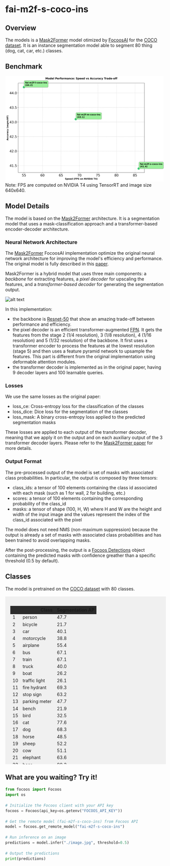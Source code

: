 # fai-m2f-s-coco-ins

## Overview
The models is a [Mask2Former](https://github.com/facebookresearch/Mask2Former) model otimized by [FocoosAI](https://focoos.ai) for the [COCO dataset](https://cocodataset.org/#home). It is an instance segmentation model able to segment 80 thing (dog, cat, car, etc.) classes.

## Benchmark
![Benchmark Comparison](./fai-coco-ins.png)
Note: FPS are computed on NVIDIA T4 using TensorRT and image size 640x640.

## Model Details
The model is based on the [Mask2Former](https://github.com/facebookresearch/Mask2Former) architecture. It is a segmentation model that uses a mask-classification approach and a transformer-based encoder-decoder architecture.

### Neural Network Architecture
The [Mask2Former](https://arxiv.org/abs/2112.01527) FocoosAI implementation optimize the original neural network architecture for improving the model's efficiency and performance. The original model is fully described in this [paper](https://arxiv.org/abs/2112.01527).

Mask2Former is a hybrid model that uses three main components: a *backbone* for extracting features, a *pixel decoder* for upscaling the features, and a *transformer-based decoder* for generating the segmentation output.

![alt text](./mask2former.png)

In this implementation:

- the backbone is [Resnet-50](https://github.com/pytorch/vision/blob/main/torchvision/models/resnet.py) that show an amazing trade-off between performance and efficiency.
- the pixel decoder is an efficient transformer-augmented [FPN](https://arxiv.org/abs/1612.03144). It gets the features from the stage 2 (1/4 resolution), 3 (1/8 resolution), 4 (1/16 resolution) and 5 (1/32 resolution) of the backbone. It first uses a transformer encoder to process the features at the lowest resolution (stage 5) and then uses a feature pyramid network to upsample the features. This part is different from the original implementation using deformable attention modules.
- the transformer decoder is implemented as in the original paper, having 9 decoder layers and 100 learnable queries.

### Losses
We use the same losses as the original paper:

- loss_ce: Cross-entropy loss for the classification of the classes
- loss_dice: Dice loss for the segmentation of the classes
- loss_mask: A binary cross-entropy loss applied to the predicted segmentation masks

These losses are applied to each output of the transformer decoder, meaning that we apply it on the output and on each auxiliary output of the 3 transformer decoder layers.
Please refer to the [Mask2Former paper](https://arxiv.org/abs/2112.01527) for more details.

### Output Format
The pre-processed output of the model is set of masks with associated class probabilities. In particular, the output is composed by three tensors:

- class_ids: a tensor of 100 elements containing the class id associated with each mask (such as 1 for wall, 2 for building, etc.)
- scores: a tensor of 100 elements containing the corresponding probability of the class_id
- masks: a tensor of shape (100, H, W) where H and W are the height and width of the input image and the values represent the index of the class_id associated with the pixel

The model does not need NMS (non-maximum suppression) because the output is already a set of masks with associated class probabilities and has been trained to avoid overlapping masks.

After the post-processing, the output is a [Focoos Detections](https://github.com/FocoosAI/focoos/blob/4a317a269cb7758ea71b255faeba654d21182083/focoos/ports.py#L179) object containing the predicted masks with confidence greather than a specific threshold (0.5 by default).


## Classes
The model is pretrained on the [COCO dataset](https://cocodataset.org/#home) with 80 classes.

<div class="class-table" markdown>
  <style>
    .class-table {
      max-height: 500px;
      overflow-y: auto;
      padding: 1rem;
      margin: 1rem 0;
      background: rgba(0,0,0,0.05);
      width: 95%;
      margin-left: auto;
      margin-right: auto;
    }
    .class-table table {
      width: 100%;
    }
    .class-table thead {
      position: sticky;
      top: 0;
      background: #2b2b2b;
      z-index: 1;
    }
  </style>
<table>
  <thead>
    <tr style="text-align: right;">
      <th></th>
      <th>Class</th>
      <th>Segmentation AP</th>
    </tr>
  </thead>
  <tbody>
    <tr>
      <td>1</td>
      <td>person</td>
      <td>47.7</td>
    </tr>
    <tr>
      <td>2</td>
      <td>bicycle</td>
      <td>21.7</td>
    </tr>
    <tr>
      <td>3</td>
      <td>car</td>
      <td>40.1</td>
    </tr>
    <tr>
      <td>4</td>
      <td>motorcycle</td>
      <td>38.8</td>
    </tr>
    <tr>
      <td>5</td>
      <td>airplane</td>
      <td>55.4</td>
    </tr>
    <tr>
      <td>6</td>
      <td>bus</td>
      <td>67.1</td>
    </tr>
    <tr>
      <td>7</td>
      <td>train</td>
      <td>67.1</td>
    </tr>
    <tr>
      <td>8</td>
      <td>truck</td>
      <td>40.0</td>
    </tr>
    <tr>
      <td>9</td>
      <td>boat</td>
      <td>26.2</td>
    </tr>
    <tr>
      <td>10</td>
      <td>traffic light</td>
      <td>26.1</td>
    </tr>
    <tr>
      <td>11</td>
      <td>fire hydrant</td>
      <td>69.3</td>
    </tr>
    <tr>
      <td>12</td>
      <td>stop sign</td>
      <td>63.2</td>
    </tr>
    <tr>
      <td>13</td>
      <td>parking meter</td>
      <td>47.7</td>
    </tr>
    <tr>
      <td>14</td>
      <td>bench</td>
      <td>21.9</td>
    </tr>
    <tr>
      <td>15</td>
      <td>bird</td>
      <td>32.5</td>
    </tr>
    <tr>
      <td>16</td>
      <td>cat</td>
      <td>77.6</td>
    </tr>
    <tr>
      <td>17</td>
      <td>dog</td>
      <td>68.3</td>
    </tr>
    <tr>
      <td>18</td>
      <td>horse</td>
      <td>48.5</td>
    </tr>
    <tr>
      <td>19</td>
      <td>sheep</td>
      <td>52.2</td>
    </tr>
    <tr>
      <td>20</td>
      <td>cow</td>
      <td>51.1</td>
    </tr>
    <tr>
      <td>21</td>
      <td>elephant</td>
      <td>63.6</td>
    </tr>
    <tr>
      <td>22</td>
      <td>bear</td>
      <td>80.2</td>
    </tr>
    <tr>
      <td>23</td>
      <td>zebra</td>
      <td>63.5</td>
    </tr>
    <tr>
      <td>24</td>
      <td>giraffe</td>
      <td>59.7</td>
    </tr>
    <tr>
      <td>25</td>
      <td>backpack</td>
      <td>21.5</td>
    </tr>
    <tr>
      <td>26</td>
      <td>umbrella</td>
      <td>50.6</td>
    </tr>
    <tr>
      <td>27</td>
      <td>handbag</td>
      <td>20.5</td>
    </tr>
    <tr>
      <td>28</td>
      <td>tie</td>
      <td>30.6</td>
    </tr>
    <tr>
      <td>29</td>
      <td>suitcase</td>
      <td>43.5</td>
    </tr>
    <tr>
      <td>30</td>
      <td>frisbee</td>
      <td>64.2</td>
    </tr>
    <tr>
      <td>31</td>
      <td>skis</td>
      <td>5.9</td>
    </tr>
    <tr>
      <td>32</td>
      <td>snowboard</td>
      <td>25.6</td>
    </tr>
    <tr>
      <td>33</td>
      <td>sports ball</td>
      <td>41.7</td>
    </tr>
    <tr>
      <td>34</td>
      <td>kite</td>
      <td>30.6</td>
    </tr>
    <tr>
      <td>35</td>
      <td>baseball bat</td>
      <td>30.1</td>
    </tr>
    <tr>
      <td>36</td>
      <td>baseball glove</td>
      <td>42.8</td>
    </tr>
    <tr>
      <td>37</td>
      <td>skateboard</td>
      <td>35.5</td>
    </tr>
    <tr>
      <td>38</td>
      <td>surfboard</td>
      <td>36.3</td>
    </tr>
    <tr>
      <td>39</td>
      <td>tennis racket</td>
      <td>56.8</td>
    </tr>
    <tr>
      <td>40</td>
      <td>bottle</td>
      <td>36.2</td>
    </tr>
    <tr>
      <td>41</td>
      <td>wine glass</td>
      <td>34.8</td>
    </tr>
    <tr>
      <td>42</td>
      <td>cup</td>
      <td>44.6</td>
    </tr>
    <tr>
      <td>43</td>
      <td>fork</td>
      <td>20.3</td>
    </tr>
    <tr>
      <td>44</td>
      <td>knife</td>
      <td>15.5</td>
    </tr>
    <tr>
      <td>45</td>
      <td>spoon</td>
      <td>16.1</td>
    </tr>
    <tr>
      <td>46</td>
      <td>bowl</td>
      <td>42.0</td>
    </tr>
    <tr>
      <td>47</td>
      <td>banana</td>
      <td>25.7</td>
    </tr>
    <tr>
      <td>48</td>
      <td>apple</td>
      <td>22.3</td>
    </tr>
    <tr>
      <td>49</td>
      <td>sandwich</td>
      <td>42.1</td>
    </tr>
    <tr>
      <td>50</td>
      <td>orange</td>
      <td>32.0</td>
    </tr>
    <tr>
      <td>51</td>
      <td>broccoli</td>
      <td>23.1</td>
    </tr>
    <tr>
      <td>52</td>
      <td>carrot</td>
      <td>21.8</td>
    </tr>
    <tr>
      <td>53</td>
      <td>hot dog</td>
      <td>37.7</td>
    </tr>
    <tr>
      <td>54</td>
      <td>pizza</td>
      <td>53.9</td>
    </tr>
    <tr>
      <td>55</td>
      <td>donut</td>
      <td>50.6</td>
    </tr>
    <tr>
      <td>56</td>
      <td>cake</td>
      <td>43.3</td>
    </tr>
    <tr>
      <td>57</td>
      <td>chair</td>
      <td>23.4</td>
    </tr>
    <tr>
      <td>58</td>
      <td>couch</td>
      <td>43.6</td>
    </tr>
    <tr>
      <td>59</td>
      <td>potted plant</td>
      <td>22.5</td>
    </tr>
    <tr>
      <td>60</td>
      <td>bed</td>
      <td>43.2</td>
    </tr>
    <tr>
      <td>61</td>
      <td>dining table</td>
      <td>21.7</td>
    </tr>
    <tr>
      <td>62</td>
      <td>toilet</td>
      <td>65.0</td>
    </tr>
    <tr>
      <td>63</td>
      <td>tv</td>
      <td>61.9</td>
    </tr>
    <tr>
      <td>64</td>
      <td>laptop</td>
      <td>66.5</td>
    </tr>
    <tr>
      <td>65</td>
      <td>mouse</td>
      <td>59.0</td>
    </tr>
    <tr>
      <td>66</td>
      <td>remote</td>
      <td>34.0</td>
    </tr>
    <tr>
      <td>67</td>
      <td>keyboard</td>
      <td>53.6</td>
    </tr>
    <tr>
      <td>68</td>
      <td>cell phone</td>
      <td>38.4</td>
    </tr>
    <tr>
      <td>69</td>
      <td>microwave</td>
      <td>59.2</td>
    </tr>
    <tr>
      <td>70</td>
      <td>oven</td>
      <td>32.2</td>
    </tr>
    <tr>
      <td>71</td>
      <td>toaster</td>
      <td>48.0</td>
    </tr>
    <tr>
      <td>72</td>
      <td>sink</td>
      <td>39.6</td>
    </tr>
    <tr>
      <td>73</td>
      <td>refrigerator</td>
      <td>64.9</td>
    </tr>
    <tr>
      <td>74</td>
      <td>book</td>
      <td>10.7</td>
    </tr>
    <tr>
      <td>75</td>
      <td>clock</td>
      <td>51.5</td>
    </tr>
    <tr>
      <td>76</td>
      <td>vase</td>
      <td>35.5</td>
    </tr>
    <tr>
      <td>77</td>
      <td>scissors</td>
      <td>26.8</td>
    </tr>
    <tr>
      <td>78</td>
      <td>teddy bear</td>
      <td>52.8</td>
    </tr>
    <tr>
      <td>79</td>
      <td>hair drier</td>
      <td>16.4</td>
    </tr>
    <tr>
      <td>80</td>
      <td>toothbrush</td>
      <td>17.1</td>
    </tr>
  </tbody>
</table>

</div>


## What are you waiting? Try it!
```python
from focoos import Focoos
import os

# Initialize the Focoos client with your API key
focoos = Focoos(api_key=os.getenv("FOCOOS_API_KEY"))

# Get the remote model (fai-m2f-s-coco-ins) from Focoos API
model = focoos.get_remote_model("fai-m2f-s-coco-ins")

# Run inference on an image
predictions = model.infer("./image.jpg", threshold=0.5)

# Output the predictions
print(predictions)
```
